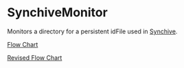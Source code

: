 # SynchiveMonitor
Monitors a directory for a persistent idFile used in [Synchive](https://github.com/tonyhsu17/Synchive).

[Flow Chart](https://drive.google.com/file/d/0B2CkoBzPz536aXNjcFBMNTEyTEU/view?usp=sharing)

[Revised Flow Chart](https://drive.google.com/file/d/0B2CkoBzPz536TVlGNUQxd2w3T2c/view?usp=sharing)
